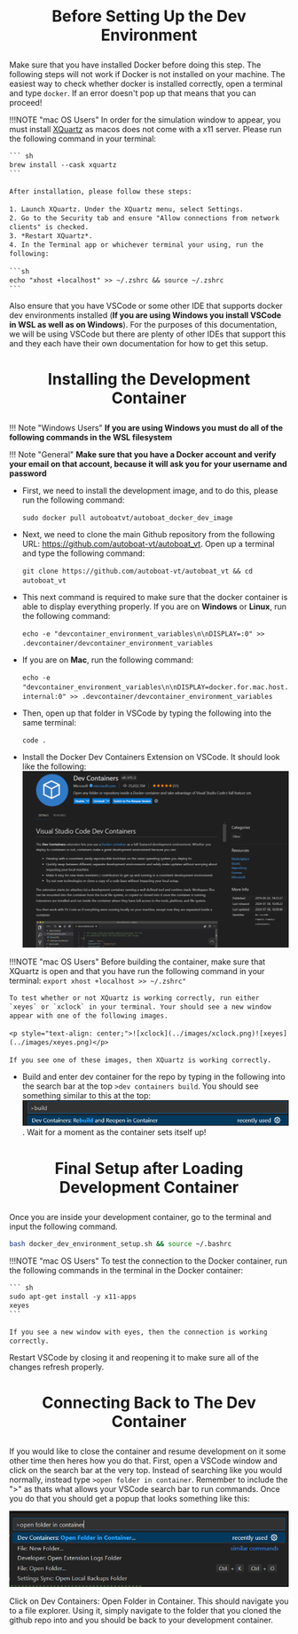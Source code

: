 # <p style="text-align: center;"> Before Setting Up the Dev Environment </p>

Make sure that you have installed Docker before doing this step. The following steps will not work if Docker is not installed on your machine. The easiest way to check whether docker is installed correctly, open a terminal and type `docker`. If an error doesn't pop up that means that you can proceed!

!!!NOTE "mac OS Users" 
    In order for the simulation window to appear, you must install [XQuartz](https://www.xquartz.org/) as macos does not come with a x11 server. Please run the following command in your terminal:

    ``` sh
    brew install --cask xquartz
    ```

    After installation, please follow these steps:

    1. Launch XQuartz. Under the XQuartz menu, select Settings.
    2. Go to the Security tab and ensure "Allow connections from network clients" is checked.
    3. *Restart XQuartz*.
    4. In the Terminal app or whichever terminal your using, run the following:

    ```sh
    echo "xhost +localhost" >> ~/.zshrc && source ~/.zshrc
    ```



Also ensure that you have VSCode or some other IDE that supports docker dev environments installed (**If you are using Windows you install VSCode in WSL as well as on Windows**). For the purposes of this documentation, we will be using VSCode but there are plenty of other IDEs that support this and they each have their own documentation for how to get this setup.

# <p style="text-align: center;"> Installing the Development Container </p>

!!! Note "Windows Users"
    **If you are using Windows you must do all of the following commands in the WSL filesystem**

!!! Note "General"
    **Make sure that you have a Docker account and verify your email on that account, because it will ask you for your username and password**


- First, we need to install the development image, and to do this, please run the following command:

    ```sudo docker pull autoboatvt/autoboat_docker_dev_image``` 

- Next, we need to clone the main Github repository from the following URL: <https://github.com/autoboat-vt/autoboat_vt>. Open up a terminal and type the following command:

    ```git clone https://github.com/autoboat-vt/autoboat_vt && cd autoboat_vt```


- This next command is required to make sure that the docker container is able to display everything properly. If you are on **Windows** or **Linux**, run the following command:

    ```echo -e "devcontainer_environment_variables\n\nDISPLAY=:0" >> .devcontainer/devcontainer_environment_variables```

- If you are on **Mac**, run the following command:

    ```echo -e "devcontainer_environment_variables\n\nDISPLAY=docker.for.mac.host.internal:0" >> .devcontainer/devcontainer_environment_variables```



<!-- - We need to make sure that docker knows how to display stuff on our main computer, which can be accomplished with the following command:
  
    ```echo "DISPLAY=$DISPLAY" >> .devcontainer/devcontainer_environment_variables``` -->


- Then, open up that folder in VSCode by typing the following into the same terminal:
   
    ```code .```


- Install the Docker Dev Containers Extension on VSCode. It should look like the following: ![Docker Dev Containers VSCode](../images/dev_container_ext.png)

!!!NOTE "mac OS Users" 
    Before building the container, make sure that XQuartz is open and that you have run the following command in your terminal:
    ```export xhost +localhost >> ~/.zshrc"```

    To test whether or not XQuartz is working correctly, run either `xeyes` or `xclock` in your terminal. Your should see a new window appear with one of the following images.

    <p style="text-align: center;">![xclock](../images/xclock.png)![xeyes](../images/xeyes.png)</p>

    If you see one of these images, then XQuartz is working correctly.

- Build and enter dev container for the repo by typing in the following into the search bar at the top `>dev containers build`. You should see something similar to this at the top: ![alt text](../images/dev_container_search_bar.png). Wait for a moment as the container sets itself up!

# <p style="text-align: center;"> Final Setup after Loading Development Container </p>


Once you are inside your development container, go to the terminal and input the following command.

``` sh
bash docker_dev_environment_setup.sh && source ~/.bashrc
```

!!!NOTE "mac OS Users" 
    To test the connection to the Docker container, run the following commands in the terminal in the Docker container:

    ``` sh
    sudo apt-get install -y x11-apps
    xeyes
    ```

    If you see a new window with eyes, then the connection is working correctly.

Restart VSCode by closing it and reopening it to make sure all of the changes refresh properly.


# <p style="text-align: center;"> Connecting Back to The Dev Container </p>

If you would like to close the container and resume development on it some other time then heres how you do that.
First, open a VSCode window and click on the search bar at the very top. Instead of searching like you would normally, instead type `>open folder in container`. Remember to include the "\>" as thats what allows your VSCode search bar to run commands. Once you do that you should get a popup that looks something like this:

![Open Folder in Container](../images/open_folder_in_container_vscode.png)

Click on Dev Containers: Open Folder in Container.
This should navigate you to a file explorer. Using it, simply navigate to the folder that you cloned the github repo into and you should be back to your development container.
